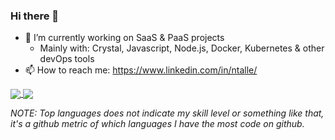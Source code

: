 ### Hi there 👋

- 🔭 I’m currently working on SaaS & PaaS projects
  - Mainly with: Crystal, Javascript, Node.js, Docker, Kubernetes & other devOps tools
- 📫 How to reach me: https://www.linkedin.com/in/ntalle/

<!--
**Nicolab/Nicolab** is a ✨ _special_ ✨ repository because its `README.md` (this file) appears on your GitHub profile.

Here are some ideas to get you started:


- 🌱 I’m currently learning ...
- 👯 I’m looking to collaborate on ...
- 🤔 I’m looking for help with ...
- 💬 Ask me about ...
- 😄 Pronouns: ...
- ⚡ Fun fact: ...
-->

<a href="https://www.linkedin.com/in/ntalle/" target="_blank" title="Keep in touch!">
<img align="center" src="https://github-readme-stats.vercel.app/api?username=Nicolab&count_private=true&show_icons=true&include_all_commits=true&theme=tokyonight" />
</a>
<a href="https://www.linkedin.com/in/ntalle/" target="_blank" title="Keep in touch!">
<img align="center" src="https://github-readme-stats.vercel.app/api/top-langs/?username=Nicolab&layout=compact&theme=tokyonight" />
</a>

_NOTE: Top languages does not indicate my skill level or something like that, it's a github metric of which languages I have the most code on github._
